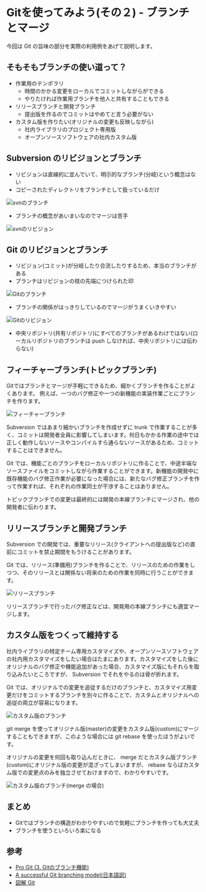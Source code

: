 # Gitを使ってみよう(その２) - ブランチとマージ

今回は Git の旨味の部分を実際の利用例をあげて説明します。

## そもそもブランチの使い道って？

* 作業用のテンポラリ
	* 時間のかかる変更をローカルでコミットしながらができる
	* やりたければ作業用ブランチを他人と共有することもできる
* リリースブランチと開発ブランチ
	* 提出版を作るのでコミットはやめてと言う必要がない
* カスタム版を作りたい(オリジナルの変更も反映しながら)
	* 社内ライブラリのプロジェクト専用版
	* オープンソースソフトウェアの社内カスタム版

## Subversion のリビジョンとブランチ

* リビジョンは直線的に並んでいて、明示的なブランチ(分岐)という概念はない
* コピーされたディレクトリをブランチとして扱っているだけ

![svnのブランチ](https://github.com/shunichi/seminar/raw/seminar02/images/svn-branch.png)

* ブランチの概念があいまいなのでマージは苦手

![svnのリビジョン](https://github.com/shunichi/seminar/raw/seminar02/images/svn-revisions.png)

## Git のリビジョンとブランチ

* リビジョン(コミット)が分岐したり合流したりするため、本当のブランチがある
* ブランチはリビジョンの枝の先端につけられた印

![Gitのブランチ](https://github.com/shunichi/seminar/raw/seminar02/images/git-branch.png)

* ブランチの関係がはっきりしているのでマージがうまくいきやすい

![Gitのリビジョン](https://github.com/shunichi/seminar/raw/seminar02/images/git-revisions.png)

* 中央リポジトリ(共有リポジトリ)にすべてのブランチがあるわけではない(ローカルリポジトリのブランチは push しなければ、中央リポジトリには伝わらない)

## フィーチャーブランチ(トピックブランチ)

Gitではブランチとマージが手軽にできるため、細かくブランチを作ることがよくあります。
例えば、一つのバグ修正や一つの新機能の実装作業ごとにブランチを作ります。

![フィーチャーブランチ](https://github.com/shunichi/seminar/raw/seminar02/images/git-feature-branch.png)

Subversion ではあまり細かいブランチを作成せずに trunk で作業することが多く、コミットは開発者全員に影響してしまいます。何日もかかる作業の途中では正しく動作しないソースやコンパイルすら通らないソースがあるため、コミットすることはできません。

Git では、機能ごとのブランチをローカルリポジトリに作ることで、中途半端なソースファイルをコミットしながら作業することができます。新機能の開発中に既存機能のバグ修正作業が必要になった場合には、新たなバグ修正ブランチを作って作業すれば、それぞれの作業同士が干渉することはありません。

トピックブランチでの変更は最終的には開発の本線ブランチにマージされ、他の開発者に伝わります。

## リリースブランチと開発ブランチ

Subversion での開発では、重要なリリース(クライアントへの提出版など)の直前にコミットを禁止期間をもうけることがあります。

Git では、リリース(準備用)ブランチを作ることで、リリースのための作業をしつつ、そのリリースとは関係ない将来のための作業を同時に行うことができます。

![リリースブランチ](https://github.com/shunichi/seminar/raw/seminar02/images/git-release-branch.png)

リリースブランチで行ったバグ修正などは、開発用の本線ブランチにも適宜マージします。

## カスタム版をつくって維持する

社内ライブラリの特定チーム専用カスタマイズや、オープンソースソフトウェアの社内用カスタマイズをしたい場合はたまにあります。カスタマイズをした後にオリジナルのバグ修正や機能追加があった場合、カスタマイズ版にもそれらを取り込みたいところですが、 Subversion でそれをやるのは骨が折れます。

Git では、オリジナルでの変更を追従するだけのブランチと、カスタマイズ用変更だけをコミットするブランチを別々に作ることで、カスタムとオリジナルへの追従の両立が容易になります。

![カスタム版のブランチ](https://github.com/shunichi/seminar/raw/seminar02/images/git-custom-branch.png)

git merge を使ってオリジナル版(master)の変更をカスタム版(custom)にマージすることもできますが、このような場合には git rebase を使ったほうがよいです。

オリジナルの変更を何回も取り込んだときに、 merge だとカスタム版ブランチ(custom)にオリジナル版の変更が混ざってしまいますが、 rebase ならばカスタム版での変更点のみを独立させておけますので、わかりやすいです。

![カスタム版のブランチ(merge の場合)](https://github.com/shunichi/seminar/raw/seminar02/images/git-custom-merge.png)

## まとめ

* Gitではブランチの構造がわかりやすいので気軽にブランチを作っても大丈夫
* ブランチを使うといろいろ楽になる

## 参考

* [Pro Git (3. Gitのブランチ機能)](http://git-scm.com/book/ja/Git-%E3%81%AE%E3%83%96%E3%83%A9%E3%83%B3%E3%83%81%E6%A9%9F%E8%83%BD)
* [A successful Git branching model(日本語訳)](http://keijinsonyaban.blogspot.jp/2010/10/successful-git-branching-model.html)
* [図解 Git](http://marklodato.github.com/visual-git-guide/index-ja.html)
